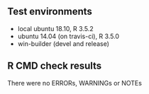 ## Test environments
* local ubuntu 18.10, R 3.5.2
* ubuntu 14.04 (on travis-ci), R 3.5.0
* win-builder (devel and release)

## R CMD check results
There were no ERRORs, WARNINGs or NOTEs
